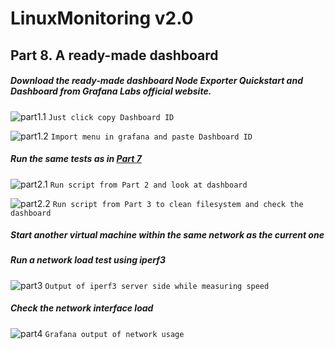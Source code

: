 # LinuxMonitoring v2.0

## Part 8. A ready-made dashboard

##### Download the ready-made dashboard *Node Exporter Quickstart and Dashboard* from **Grafana Labs** official website.

![part1.1](img/download.png "Grafana official site")
`Just click copy Dashboard ID`

![part1.2](img/import_grafana.png "Import menu in grafana")
`Import menu in grafana and paste Dashboard ID`

##### Run the same tests as in [Part 7](#part-7-prometheus-and-grafana)

![part2.1](img/ex_02_check.png "Junk filesystem test")
`Run script from Part 2 and look at dashboard`

![part2.2](img/ex_03_check.png "Clean filesystem test")
`Run script from Part 3 to clean filesystem and check the dashboard`

##### Start another virtual machine within the same network as the current one
##### Run a network load test using **iperf3**

![part3](img/iperf3_server.png "Start listening iperf3")
`Output of iperf3 server side while measuring speed`

##### Check the network interface load

![part4](img/iperf3_network_usage.png "Grafana output")
`Grafana output of network usage`
